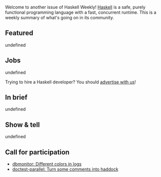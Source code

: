 Welcome to another issue of Haskell Weekly!
[Haskell](https://www.haskell.org) is a safe, purely functional programming language with a fast, concurrent runtime.
This is a weekly summary of what's going on in its community.

## Featured

undefined

## Jobs

undefined

Trying to hire a Haskell developer?
You should [advertise with us](https://haskellweekly.news/advertising.html)!

## In brief

undefined

## Show & tell

undefined

## Call for participation

- [dbmonitor: Different colors in logs](https://github.com/pandora-mccme/dbmonitor/issues/19)
- [doctest-parallel: Turn some comments into haddock](https://github.com/martijnbastiaan/doctest-parallel/issues/44)
